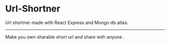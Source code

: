 # Url-Shortner
Url shortner made with React Express and Mongo db atlas.
<br><hr>
Make you own sharable short url and share with anyone .
